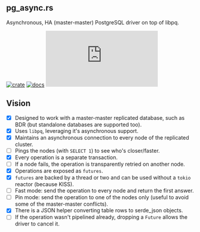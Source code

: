 ## pg_async.rs
Asynchronous, HA (master-master) PostgreSQL driver on top of libpq.

[![crate](https://img.shields.io/crates/v/pg_async.svg)](https://crates.io/crates/pg_async)
[![docs](https://docs.rs/pg_async/badge.svg)](https://docs.rs/pg_async/)
![](https://tokei.rs/b1/github/ArtemGr/pg_async.rs)

## Vision
- [x] Designed to work with a master-master replicated database, such as BDR (but standalone databases are supported too).
- [x] Uses `libpq`, leveraging it's asynchronous support.
- [x] Maintains an asynchronous connection to every node of the replicated cluster.
- [ ] Pings the nodes (with `SELECT 1`) to see who's closer/faster.
- [x] Every operation is a separate transaction.
- [ ] If a node fails, the operation is transparently retried on another node.
- [x] Operations are exposed as `futures`.
- [x] `futures` are backed by a thread or two and can be used without a `tokio` reactor (because KISS).
- [ ] Fast mode: send the operation to every node and return the first answer.
- [ ] Pin mode: send the operation to one of the nodes only (useful to avoid some of the master-master conflicts).
- [x] There is a JSON helper converting table rows to serde_json objects.
- [ ] If the operation wasn't pipelined already, dropping a `Future` allows the driver to cancel it.
